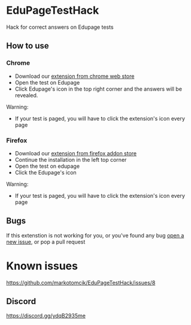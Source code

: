 # EduPageTestHack
Hack for correct answers on Edupage tests

## How to use
### Chrome
- Download our [extension from chrome web store](https://chrome.google.com/webstore/detail/edupagetesthack/mpjlmnnbpcfaemadngfdjhpoikkblell)
- Open the test on Edupage
- Click Edupage's icon in the top right corner and the answers will be revealed.

Warning: 
- If your test is paged, you will have to click the extension's icon every page

### Firefox
- Download our [extension from firefox addon store](https://addons.mozilla.org/sk/firefox/addon/edupagetesthack/)
- Continue the installation in the left top corner
- Open the test on edupage
- Click the Edupage's icon

Warning:  
- If your test is paged, you will have to click the extension's icon every page

## Bugs
If this extenstion is not working for you, or you've found any bug [open a new issue](https://github.com/markotomcik/EduPageTestHack/issues/new/choose), or pop a pull request

# Known issues
https://github.com/markotomcik/EduPageTestHack/issues/8

## Discord
https://discord.gg/ydqB2935me
